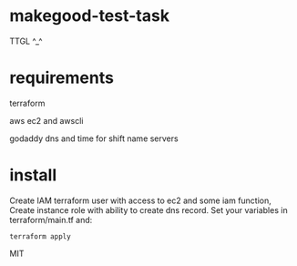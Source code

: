 # makegood-test-task

TTGL ^_^

# requirements

terraform

aws ec2 and awscli

godaddy dns and time for shift name servers

# install

Create IAM terraform user with access to ec2 and some iam function,
Create instance role with ability to create dns record.
Set your variables in terraform/main.tf and:

```
terraform apply
```

MIT
